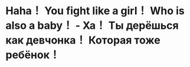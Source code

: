 # Haha！ You fight like a girl！ Who is also a baby！ - Ха！ Ты дерёшься как девчонка！ Которая тоже ребёнок！
